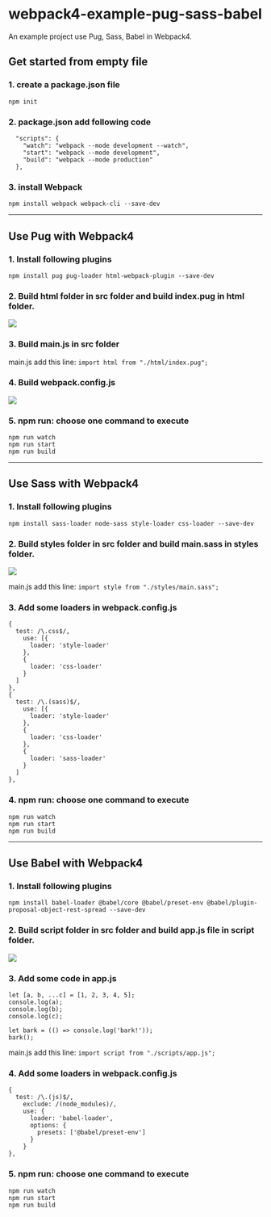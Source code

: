 # webpack4-example-pug-sass-babel
An example project use Pug, Sass, Babel in Webpack4.

## Get started from empty file
### 1. create a package.json file
`npm init`

### 2. package.json add following code
```
  "scripts": {
    "watch": "webpack --mode development --watch",
    "start": "webpack --mode development",
    "build": "webpack --mode production"
  },
```

### 3. install Webpack
`npm install webpack webpack-cli --save-dev`

---

## Use Pug with Webpack4
### 1. Install following plugins
```
npm install pug pug-loader html-webpack-plugin --save-dev
```

### 2. Build html folder in src folder and build index.pug in html folder.
![](https://i.imgur.com/XysYqns.png)

### 3. Build main.js in src folder
main.js add this line:
`import html from "./html/index.pug";`

### 4. Build webpack.config.js
![](https://i.imgur.com/564lkfk.png)

### 5. npm run: choose one command to execute
```
npm run watch
npm run start
npm run build
```

---

## Use Sass with Webpack4
### 1. Install following plugins
`npm install sass-loader node-sass style-loader css-loader --save-dev`

### 2. Build styles folder in src folder and build main.sass in styles folder.
![](https://i.imgur.com/B0HO4Wj.png)

main.js add this line:
`import style from "./styles/main.sass";`

### 3. Add some loaders in webpack.config.js
```
{
  test: /\.css$/,
    use: [{
      loader: 'style-loader'
    },
    {
      loader: 'css-loader'
    }
  ]
},
{
  test: /\.(sass)$/,
    use: [{
      loader: 'style-loader'
    },
    {
      loader: 'css-loader'
    },
    {
      loader: 'sass-loader'
    }
  ]
},
```

### 4. npm run: choose one command to execute
```
npm run watch
npm run start
npm run build
```

---

## Use Babel with Webpack4
### 1. Install following plugins
```
npm install babel-loader @babel/core @babel/preset-env @babel/plugin-proposal-object-rest-spread --save-dev
```

### 2. Build script folder in src folder and build app.js file in script folder.
![](https://i.imgur.com/wEWFj6X.png)

### 3. Add some code in app.js
```
let [a, b, ...c] = [1, 2, 3, 4, 5];
console.log(a);
console.log(b);
console.log(c);

let bark = (() => console.log('bark!'));
bark();
```

main.js add this line:
`import script from "./scripts/app.js";`

### 4. Add some loaders in webpack.config.js
```
{
  test: /\.(js)$/,
    exclude: /(node_modules)/,
    use: {
      loader: 'babel-loader',
      options: {
        presets: ['@babel/preset-env']
      }
    }
},
```

### 5. npm run: choose one command to execute
```
npm run watch
npm run start
npm run build
```
